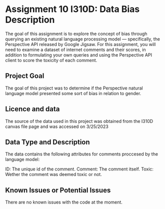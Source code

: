 # Assignment 10 I310D: Data Bias Description
The goal of this assignment is to explore the concept of bias through querying an existing natural language processing model — specifically, the Perspective API released by Google Jigsaw. For this assignment, you will need to examine a dataset of internet comments and their scores, in addition to formulating your own queries and using the Perspective API client to score the toxicity of each comment.

## Project Goal
The goal of this project was to determine if the Perspective natural language model presented some sort of bias in relation to gender.

## Licence and data
The source of the data used in this project was obtained from the I310D canvas file page and was accessed on 3/25/2023

## Data Type and Description
The data contains the following attributes for comments proccesed by the language model:

ID: The unique id of the comment. Comment: The comment itself. Toxic: Wether the comment was deemed toxic or not.

## Known Issues or Potential Issues
There are no known issues with the code at the moment.
